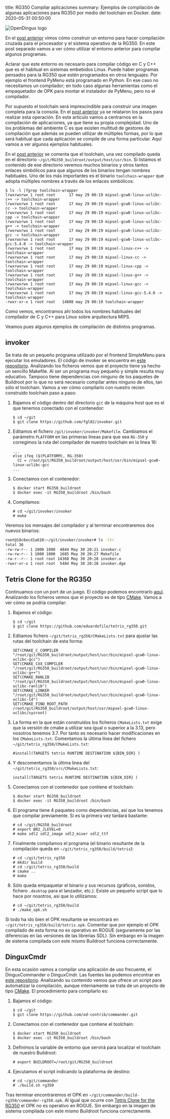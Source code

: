 title: RG350 Compilar aplicaciones
summary: Ejemplos de compilación de algunas aplicaciones para RG350 por medio del toolchain en Docker.
date: 2020-05-31 00:50:00

![OpenDingux logo](images/posts/rg350_compile/logo.png)

En el [post anterior](2020-05-25-rg350_docker_buildroot.md) vimos cómo construir un entorno para hacer compilación cruzada para el procesador y el sistema operativo de la RG350. En este post separado vamos a ver cómo utilizar el entorno anterior para compilar algunos programas.

Aclarar que este entorno es necesario para compilar código en C y C++ que es el habitual en sistemas embebidos Linux. Puede haber programas pensados para la RG350 que estén programados en otros lenguajes. Por ejemplo el frontend PyMenu está programado en Python. En ese caso no necesitamos un compilador; en todo caso algunas herramientas como el empaquetador de OPK para montar el instalador de PyMenu, pero no el compilador.

Por supuesto el toolchain será imprescindible para construir una imagen completa para la consola. En el [post anterior](2020-05-25-rg350_docker_buildroot.md) ya se relataron los pasos para realizar esta operación. En este artículo vamos a centrarnos en la compilación de aplicaciones, ya que tiene su propia complejidad. Uno de los problemas del ambiente C es que existen multitud de gestores de compilación que además se pueden utilizar de múltiples formas, por lo que será habitual que cada aplicación se compile de una forma particular. Aquí vamos a ver algunos ejemplos habituales.

En el [post anterior](2020-05-25-rg350_docker_buildroot.md) se comenta que el toolchain, una vez compilado queda en el directorio `~/git/RG350_buildroot/output/host/usr/bin`. Si listamos el contenido de ese directorio veremos muchos binarios y otros tantos enlaces simbólicos para que algunos de los binarios tengan nombres habituales. Uno de los más importantes es el binario `toolchain-wrapper` que adopta múltiples nombres a través de los enlaces simbólicos:

```
$ ls -l |fgrep toolchain-wrapper
lrwxrwxrwx 1 root root      17 may 29 00:19 mipsel-gcw0-linux-uclibc-c++ -> toolchain-wrapper
lrwxrwxrwx 1 root root      17 may 29 00:19 mipsel-gcw0-linux-uclibc-cc -> toolchain-wrapper
lrwxrwxrwx 1 root root      17 may 29 00:19 mipsel-gcw0-linux-uclibc-cpp -> toolchain-wrapper
lrwxrwxrwx 1 root root      17 may 29 00:19 mipsel-gcw0-linux-uclibc-g++ -> toolchain-wrapper
lrwxrwxrwx 1 root root      17 may 29 00:19 mipsel-gcw0-linux-uclibc-gcc -> toolchain-wrapper
lrwxrwxrwx 1 root root      17 may 29 00:19 mipsel-gcw0-linux-uclibc-gcc-5.4.0 -> toolchain-wrapper
lrwxrwxrwx 1 root root      17 may 29 00:19 mipsel-linux-c++ -> toolchain-wrapper
lrwxrwxrwx 1 root root      17 may 29 00:19 mipsel-linux-cc -> toolchain-wrapper
lrwxrwxrwx 1 root root      17 may 29 00:19 mipsel-linux-cpp -> toolchain-wrapper
lrwxrwxrwx 1 root root      17 may 29 00:19 mipsel-linux-g++ -> toolchain-wrapper
lrwxrwxrwx 1 root root      17 may 29 00:19 mipsel-linux-gcc -> toolchain-wrapper
lrwxrwxrwx 1 root root      17 may 29 00:19 mipsel-linux-gcc-5.4.0 -> toolchain-wrapper
-rwxr-xr-x 1 root root   14808 may 29 00:19 toolchain-wrapper
```

Como vemos, encontramos ahí todos los nombres habituales del compilador de C y C++ para Linux sobre arquitectura MIPS.

Veamos pues algunos ejemplos de compilación de distintos programas.

## invoker

Se trata de un pequeño programa utilizado por el frontend SimpleMenu para ejecutar los emuladores.
El código de invoker se encuentra en [este repositorio](https://github.com/fgl82/invoker). Analizando los ficheros vemos que el proyecto tiene ya hecho un sencillo Makefile. Al ser un programa muy pequeño y simple resulta muy educativo. Tampoco tiene dependencias con ninguno de los paquetes de Buildroot por lo que no será necesario compilar antes ninguno de ellos, tan sólo el toolchain. Vamos a ver cómo compilarlo con nuestro recien construido toolchain paso a paso:

1. Bajamos el código dentro del directorio `git` de la máquina host que es el que tenemos conectado con el contenedor:

    ```
    $ cd ~/git
    $ git clone https://github.com/fgl82/invoker.git
    ```

2. Editamos el fichero `/git/invoker/invoker/Makefile`. Cambiamos el parámetro `PLATFORM` en las primeras lineas para que sea `RG-350` y corregimos la ruta del compilador de nuestro toolchain en la linea 16:

    ```
    ...
    else ifeq ($(PLATFORM), RG-350)
      CC = /root/git/RG350_buildroot/output/host/usr/bin/mipsel-gcw0-linux-uclibc-gcc
    ...
    ```

3. Conectamos con el contenedor:

    ```
    $ docker start RG350_buildroot
    $ docker exec -it RG350_buildroot /bin/bash
    ```

4. Compilamos:

    ```
    # cd ~/git/invoker/invoker
    # make
    ```

Veremos los mensajes del compilador y al terminar encontraremos dos nuevos binarios:

```bash
root@18c6ecd1a610:~/git/invoker/invoker# ls -ltr
total 36
-rw-rw-r-- 1 1000 1000  4844 May 30 20:21 invoker.c
-rw-rw-r-- 1 1000 1000  1685 May 30 20:27 Makefile
-rw-r--r-- 1 root root 14368 May 30 20:28 invoker.o
-rwxr-xr-x 1 root root  5484 May 30 20:28 invoker.dge
```

## Tetris Clone for the RG350

Continuamos con un port de un juego. El código podemos encontrarlo [aquí](https://github.com/eduardofilo/tetris_rg350). Analizando los ficheros vemos que el proyecto es de tipo [CMake](https://cmake.org/). Vamos a ver cómo se podría compilar:

1. Bajamos el código:

    ```
    $ cd ~/git
    $ git clone https://github.com/eduardofilo/tetris_rg350.git
    ```

2. Editamos fichero `~/git/tetris_rg350/CMakeLists.txt` para ajustar las rutas del toolchain de esta forma:

    ```
    SET(CMAKE_C_COMPILER   "/root/git/RG350_buildroot/output/host/usr/bin/mipsel-gcw0-linux-uclibc-gcc")
    SET(CMAKE_CXX_COMPILER "/root/git/RG350_buildroot/output/host/usr/bin/mipsel-gcw0-linux-uclibc-g++")
    SET(CMAKE_RANLIB "/root/git/RG350_buildroot/output/host/usr/bin/mipsel-gcw0-linux-uclibc-ranlib")
    SET(CMAKE_LINKER "/root/git/RG350_buildroot/output/host/usr/bin/mipsel-gcw0-linux-uclibc-ld")
    SET(CMAKE_FIND_ROOT_PATH  /root/git/RG350_buildroot/output/host/usr/mipsel-gcw0-linux-uclibc/sysroot)
    ```

3. La forma en la que están construidos los ficheros `CMakeLists.txt` exige que la versión de cmake a utilizar sea igual o superior a la 3.13, pero nosotros tenemos 3.7. Por tanto es necesario hacer modificaciones en los `CMakeLists.txt`. Comentamos la última línea del fichero `~/git/tetris_rg350/CMakeLists.txt`:

    ```
    #install(TARGETS tetris RUNTIME DESTINATION ${BIN_DIR} )
    ```

4. Y descomentamos la última linea del `~/git/tetris_rg350/src/CMakeLists.txt`:

    ```
    install(TARGETS tetris RUNTIME DESTINATION ${BIN_DIR} )
    ```

5. Conectamos con el contenedor que contiene el toolchain:

    ```
    $ docker start RG350_buildroot
    $ docker exec -it RG350_buildroot /bin/bash
    ```

6. El programa tiene 4 paquetes como dependencias, así que los tenemos que compilar previamente. Si es la primera vez tardará bastante:

    ```
    # cd ~/git/RG350_buildroot
    # export BR2_JLEVEL=0
    # make sdl2 sdl2_image sdl2_mixer sdl2_ttf
    ```

7. Finalmente compilamos el programa (el binario resultante de la compilación queda en `~/git/tetris_rg350/build/tetris`):

    ```
    # cd ~/git/tetris_rg350
    # mkdir build
    # cd ~/git/tetris_rg350/build
    # cmake ..
    # make
    ```

8. Sólo queda empaquetar el binario y sus recursos (gráficos, sonidos, fichero `.desktop` para el lanzador, etc.). Existe un pequeño script que lo hace por nosotros, así que lo utilizamos:

    ```
    # cd ~/git/tetris_rg350/build
    # ./make_opk.sh
    ```

Si todo ha ido bien el OPK resultante se encontrará en `~/git/tetris_rg350/build/tetris.opk`. Comentar que por ejemplo el OPK compilado de esta forma no es operativo en ROGUE (seguramente por las diferencias en las versiones de las librerías SDL). Sin embargo en la imagen de sistema compilada con este mismo Buildroot funciona correctamente.

## DinguxCmdr

En esta ocasión vamos a compilar una aplicación de uso frecuente, el DinguxCommander o DinguxCmdr. Las fuentes las podemos encontrar en [este repositorio](https://github.com/od-contrib/commander). Analizando su contenido vemos que ofrece un script para automatizar la compilación, aunque internamente se trata de un proyecto de tipo [CMake](https://cmake.org/). El procedimiento para compilarlo es:

1. Bajamos el código:

    ```
    $ cd ~/git
    $ git clone https://github.com/od-contrib/commander.git
    ```

2. Conectamos con el contenedor que contiene el toolchain:

    ```
    $ docker start RG350_buildroot
    $ docker exec -it RG350_buildroot /bin/bash
    ```

3. Definimos la variable de entorno que servirá para localizar el toolchain de nuestro Buildroot:

    ```
    # export BUILDROOT=/root/git/RG350_buildroot
    ```

4. Ejecutamos el script indicando la plataforma de destino:

    ```
    # cd ~/git/commander
    # ./build.sh rg350
    ```

Tras terminar encontraremos el OPK en `~/git/commander/build-rg350/commander-rg350.opk`. Al igual que ocurre con [Tetris Clone for the RG350]() el OPK no es operativo en ROGUE. Sin embargo en la imagen de sistema compilada con este mismo Buildroot funciona correctamente.
